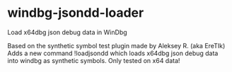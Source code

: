 # windbg-jsondd-loader
Load x64dbg json debug data in WinDbg

Based on the synthetic symbol test plugin made by Aleksey R. (aka EreTIk)
Adds a new command !loadjsondd <PATH> which loads x64dbg json debug data into windbg as synthetic symbols.  Only tested on x64 data!

